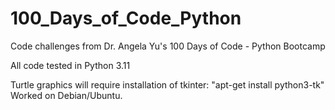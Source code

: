 # 100_Days_of_Code_Python
Code challenges from Dr. Angela Yu's 100 Days of Code - Python Bootcamp

All code tested in Python 3.11

Turtle graphics will require installation of tkinter:
"apt-get install python3-tk" Worked on Debian/Ubuntu.

